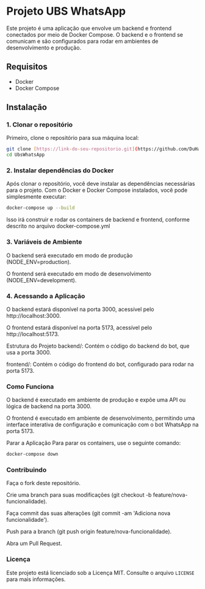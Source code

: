 # Projeto UBS WhatsApp

Este projeto é uma aplicação que envolve um backend e frontend conectados por meio de Docker Compose. O backend e o frontend se comunicam e são configurados para rodar em ambientes de desenvolvimento e produção.

## Requisitos

- Docker
- Docker Compose

## Instalação

### 1. Clonar o repositório

Primeiro, clone o repositório para sua máquina local:

```bash
git clone [https://link-do-seu-repositorio.git](https://github.com/DuHansen/UbsWhatsApp)
cd UbsWhatsApp
```
### 2. Instalar dependências do Docker
Após clonar o repositório, você deve instalar as dependências necessárias para o projeto. Com o Docker e Docker Compose instalados, você pode simplesmente executar:

```bash
docker-compose up --build
```
Isso irá construir e rodar os containers de backend e frontend, conforme descrito no arquivo docker-compose.yml

### 3. Variáveis de Ambiente
O backend será executado em modo de produção (NODE_ENV=production).

O frontend será executado em modo de desenvolvimento (NODE_ENV=development).

### 4. Acessando a Aplicação
O backend estará disponível na porta 3000, acessível pelo http://localhost:3000.

O frontend estará disponível na porta 5173, acessível pelo http://localhost:5173.

Estrutura do Projeto
backend/: Contém o código do backend do bot, que usa a porta 3000.

frontend/: Contém o código do frontend do bot, configurado para rodar na porta 5173.

### Como Funciona
O backend é executado em ambiente de produção e expõe uma API ou lógica de backend na porta 3000.

O frontend é executado em ambiente de desenvolvimento, permitindo uma interface interativa de configuração e comunicação com o bot WhatsApp na porta 5173.

Parar a Aplicação
Para parar os containers, use o seguinte comando:

```bash
docker-compose down
```
### Contribuindo
Faça o fork deste repositório.

Crie uma branch para suas modificações (git checkout -b feature/nova-funcionalidade).

Faça commit das suas alterações (git commit -am 'Adiciona nova funcionalidade').

Push para a branch (git push origin feature/nova-funcionalidade).

Abra um Pull Request.

###  Licença

Este projeto está licenciado sob a Licença MIT. Consulte o arquivo `LICENSE` para mais informações.



